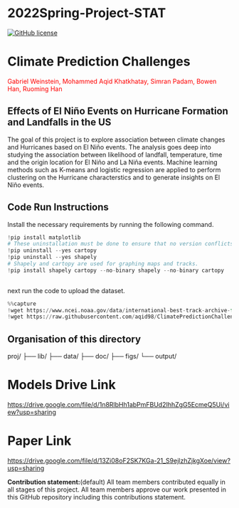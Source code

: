 # 2022Spring-Project-STAT
[![GitHub license](https://img.shields.io/github/license/Naereen/StrapDown.js.svg)](https://github.com/Naereen/StrapDown.js/blob/master/LICENSE)

# Climate Prediction Challenges

<span style="color:red">Gabriel Weinstein, Mohammed Aqid Khatkhatay, Simran Padam, Bowen Han, Ruoming Han
    
    
## **Effects of El Niño Events on Hurricane Formation and Landfalls in the US**
     
The goal of this project is to explore association between climate changes and Hurricanes based on El Niño events. The analysis goes deep into studying the association between likelihood of landfall, temperature, time and the origin location for El Niño and La Niña events. Machine learning methods such as K-means and logistic regression are applied to perform clustering on the Hurricane characterstics and to generate insights on El Niño events.

## Code Run Instructions
Install the necessary requirements by running the following command.

~~~python
!pip install matplotlib 
# These uninstallation must be done to ensure that no version conflicts would happen.
!pip uninstall --yes cartopy 
!pip uninstall --yes shapely
# Shapely and cartopy are used for graphing maps and tracks.
!pip install shapely cartopy --no-binary shapely --no-binary cartopy
    
~~~

next run the code to upload the dataset.  
~~~python
%%capture
!wget https://www.ncei.noaa.gov/data/international-best-track-archive-for-climate-stewardship-ibtracs/v04r00/access/csv/ibtracs.NA.list.v04r00.csv
!wget https://raw.githubusercontent.com/aqid98/ClimatePredictionChallenges/main/Data/Monthly%20Oceanic%20Nino%20Index%20\(ONI\)%20-%20Wide.csv
~~~

    
## Organisation of this directory 
    
proj/
├── lib/
├── data/
├── doc/
├── figs/
└── output/

# Models Drive Link

https://drive.google.com/file/d/1n8RlbHh1abPmFBUd2IhhZgG5EcmeQ5Ui/view?usp=sharing

# Paper Link
https://drive.google.com/file/d/13Zi08oF2SK7KGa-21_S9ejlzhZjkgXoe/view?usp=sharing
    
    
    
    
**Contribution statement:**(default) All team members contributed equally in all stages of this project. All team members approve our work presented in this GitHub repository including this contributions statement.    
